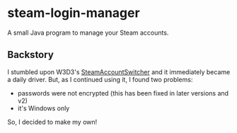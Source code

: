 # steam-login-manager

A small Java program to manage your Steam accounts.

## Backstory

I stumbled upon W3D3's [SteamAccountSwitcher](https://github.com/W3D3/SteamAccountSwitcher) and it immediately became a daily driver. But, as I continued using it, I found two problems: 

- passwords were not encrypted (this has been fixed in later versions and v2)
- it's Windows only 

So, I decided to make my own!
